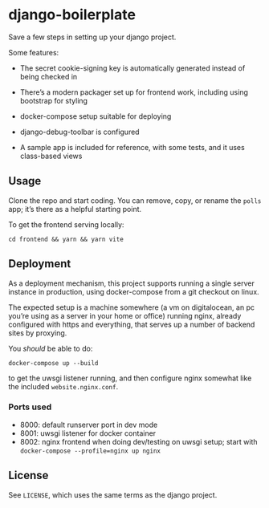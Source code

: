 # django-boilerplate

Save a few steps in setting up your django project.

Some features:

  - The secret cookie-signing key is automatically generated instead of
    being checked in

  - There’s a modern packager set up for frontend work, including using
    bootstrap for styling

  - docker-compose setup suitable for deploying

  - django-debug-toolbar is configured

  - A sample app is included for reference, with some tests, and it uses
    class-based views

## Usage

Clone the repo and start coding. You can remove, copy, or rename the
`polls` app; it’s there as a helpful starting point.

To get the frontend serving locally:

    cd frontend && yarn && yarn vite

## Deployment

As a deployment mechanism, this project supports running a single server
instance in production, using docker-compose from a git checkout on linux.

The expected setup is a machine somewhere (a vm on digitalocean, an pc
you’re using as a server in your home or office) running nginx, already
configured with https and everything, that serves up a number of backend
sites by proxying.

You *should* be able to do:

    docker-compose up --build

to get the uwsgi listener running, and then configure nginx somewhat like
the included `website.nginx.conf`.

### Ports used

  - 8000: default runserver port in dev mode
  - 8001: uwsgi listener for docker container
  - 8002: nginx frontend when doing dev/testing on uwsgi setup; start with
    `docker-compose --profile=nginx up nginx`

## License

See `LICENSE`, which uses the same terms as the django project.
